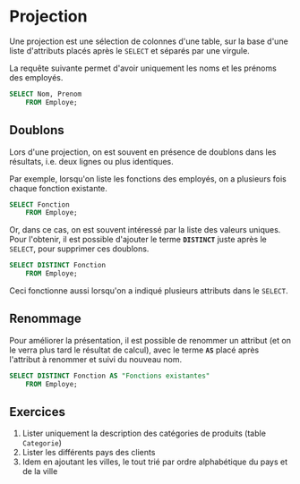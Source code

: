 # Projection

Une projection est une sélection de colonnes d'une table, sur la base d'une liste d'attributs placés après le `SELECT` et séparés par une virgule.

La requête suivante permet d'avoir uniquement les noms et les prénoms des employés.

```sql
SELECT Nom, Prenom
    FROM Employe;
```

## Doublons

Lors d'une projection, on est souvent en présence de doublons dans les résultats, i.e. deux lignes ou plus identiques.

Par exemple, lorsqu'on liste les fonctions des employés, on a plusieurs fois chaque fonction existante.

```sql
SELECT Fonction
    FROM Employe;
```

Or, dans ce cas, on est souvent intéressé par la liste des valeurs uniques. Pour l'obtenir, il est possible d'ajouter le terme **`DISTINCT`** juste après le `SELECT`, pour supprimer ces doublons.

```sql
SELECT DISTINCT Fonction
    FROM Employe;
```

Ceci fonctionne aussi lorsqu'on a indiqué plusieurs attributs dans le `SELECT`.

## Renommage

Pour améliorer la présentation, il est possible de renommer un attribut (et on le verra plus tard le résultat de calcul), avec le terme **`AS`** placé après l'attribut à renommer et suivi du nouveau nom.

```sql
SELECT DISTINCT Fonction AS "Fonctions existantes"
    FROM Employe;
```

## Exercices

1. Lister uniquement la description des catégories de produits (table `Categorie`)
2. Lister les différents pays des clients
3. Idem en ajoutant les villes, le tout trié par ordre alphabétique du pays et de la ville
